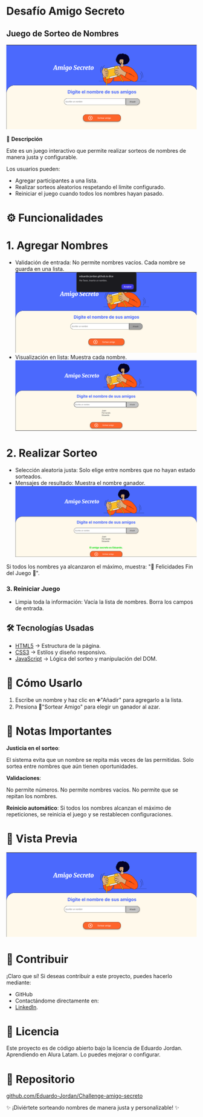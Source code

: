 # Desafío Amigo Secreto

## Juego de Sorteo de Nombres

![Inicio del juego](https://raw.githubusercontent.com/Eduardo-Jordan/Challenge-amigo-secreto/main/assest-readme/readmepng-1.png)


🎯 **Descripción**

Este es un juego interactivo que permite realizar sorteos de nombres de manera justa y configurable.

Los usuarios pueden:

- Agregar participantes a una lista.
- Realizar sorteos aleatorios respetando el límite configurado.
- Reiniciar el juego cuando todos los nombres hayan pasado.


# ⚙️ Funcionalidades

# 1. Agregar Nombres

- Validación de entrada:
 No permite nombres vacíos.
 Cada nombre se guarda en una lista.
![No permite nombres vacíos](https://raw.githubusercontent.com/Eduardo-Jordan/Challenge-amigo-secreto/main/assest-readme/readmepng-2.png)
- Visualización en lista: Muestra cada nombre.
![Muestra cada nombre](https://raw.githubusercontent.com/Eduardo-Jordan/Challenge-amigo-secreto/main/assest-readme/readmepng-3.png)


# 2. Realizar Sorteo

- Selección aleatoria justa:
 Solo elige entre nombres que no hayan estado sorteados.
- Mensajes de resultado: 
 Muestra el nombre ganador.
![Muestra el nombre ganador](https://raw.githubusercontent.com/Eduardo-Jordan/Challenge-amigo-secreto/main/assest-readme/readmepng-4.png)

 Si todos los nombres ya alcanzaron el máximo, muestra:
 "🎉 Felicidades Fin del Juego 🎉".

### 3. Reiniciar Juego
- Limpia toda la información:
  Vacía la lista de nombres.
  Borra los campos de entrada.

## 🛠️ Tecnologías Usadas
- [HTML5](https://github.com/Eduardo-Jordan/Challenge-amigo-secreto/blob/main/index.html) → Estructura de la página.
- [CSS3](https://github.com/Eduardo-Jordan/Challenge-amigo-secreto/blob/main/style.css) → Estilos y diseño responsivo.
- [JavaScript](https://github.com/Eduardo-Jordan/Challenge-amigo-secreto/blob/main/app.js) → Lógica del sorteo y manipulación del DOM.

# 🚀 Cómo Usarlo

1. Escribe un nombre y haz clic en ➕"Añadir" para agregarlo a la lista.
2. Presiona 🎲"Sortear Amigo" para elegir un ganador al azar.

# 📌 Notas Importantes
**Justicia en el sorteo**:

 El sistema evita que un nombre se repita más veces de las permitidas. 
 Solo sortea entre nombres que aún tienen oportunidades.

 **Validaciones**:
 
 No permite números.
 No permite nombres vacíos.
 No permite que se repitan los nombres.
 
 **Reinicio automático**: 
 Si todos los nombres alcanzan el máximo de repeticiones, se reinicia el juego y se restablecen configuraciones.

# 🎨 Vista Previa

![Vista previa del sorteo](https://raw.githubusercontent.com/Eduardo-Jordan/Challenge-amigo-secreto/main/assest-readme/readmepng-1.png)

# 🤝 Contribuir
¡Claro que sí! Si deseas contribuir a este proyecto, puedes hacerlo mediante:
- GitHub
- Contactándome directamente en:
- [LinkedIn](https://www.linkedin.com/in/eduardo-jordan/).

# 📜 Licencia

Este proyecto es de código abierto bajo la licencia de Eduardo Jordan.
Aprendiendo en Alura Latam.
Lo puedes mejorar o configurar.

# 🔗 Repositorio

[github.com/Eduardo-Jordan/Challenge-amigo-secreto](https://github.com/Eduardo-Jordan/Challenge-amigo-secreto)

✨ ¡Diviértete sorteando nombres de manera justa y personalizable! ✨
